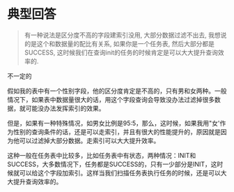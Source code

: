 # 典型回答

> 有一种说法是区分度不高的字段建索引没用, 大部分数据过滤不出去, 我想说的是这个和数据量的配比有关系, 如果你是一个任务表, 然后大部分都是SUCCESS, 这时候我们在查询init的任务的时候肯定是可以大大提升查询效率的.

不一定的



假如我的表中有一个性别字段，他的区分度肯定是不高的，只有男和女两种。一般情况下，如果表中数据量很大的话，用这个字段查询会导致没办法过滤掉很多数据，就可能没办法发挥索引的效果。



但是，如果有一种特殊情况，如男女比例是95:5，那么，这时候，如果我用"女'作为性别的查询条件的话，还是可以走索引，并且有很大的性能提升的，原因就是因为他可以过滤掉大部分数据。走索引可以大大提升效率。



这种一般在任务表中比较多，比如任务表中有状态，两种情况：INIT和SUCCESS，大多数情况下，任务都是SUCCESS的，只有一少部分是INIT，这时候就可以给这个字段加索引。这样当我们扫描任务表执行任务的时候，还是可以大大提升查询效率的。

